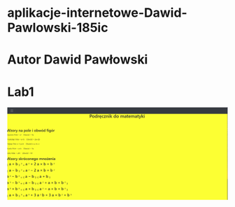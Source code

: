 # aplikacje-internetowe-Dawid-Pawlowski-185ic

# Autor Dawid Pawłowski

# Lab1
![alt text](https://github.com/DawidPawlowski123/projektowanie-serwis-w-www-Dawid-Pawlowski-185ic/blob/main/Lab1/1.png)
